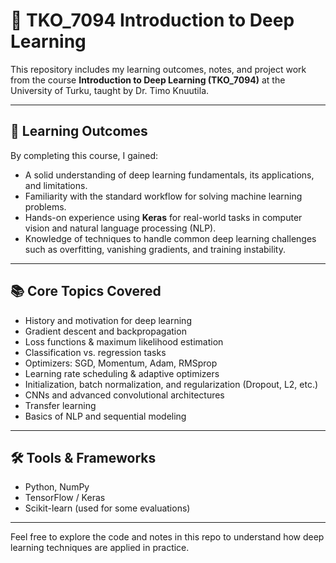 # 🧠 TKO_7094 Introduction to Deep Learning

This repository includes my learning outcomes, notes, and project work from the course **Introduction to Deep Learning (TKO_7094)** at the University of Turku, taught by Dr. Timo Knuutila.

---

## 🎯 Learning Outcomes

By completing this course, I gained:

- A solid understanding of deep learning fundamentals, its applications, and limitations.
- Familiarity with the standard workflow for solving machine learning problems.
- Hands-on experience using **Keras** for real-world tasks in computer vision and natural language processing (NLP).
- Knowledge of techniques to handle common deep learning challenges such as overfitting, vanishing gradients, and training instability.

---

## 📚 Core Topics Covered

- History and motivation for deep learning
- Gradient descent and backpropagation
- Loss functions & maximum likelihood estimation
- Classification vs. regression tasks
- Optimizers: SGD, Momentum, Adam, RMSprop
- Learning rate scheduling & adaptive optimizers
- Initialization, batch normalization, and regularization (Dropout, L2, etc.)
- CNNs and advanced convolutional architectures
- Transfer learning
- Basics of NLP and sequential modeling

---

## 🛠️ Tools & Frameworks

- Python, NumPy
- TensorFlow / Keras
- Scikit-learn (used for some evaluations)

---


Feel free to explore the code and notes in this repo to understand how deep learning techniques are applied in practice.

